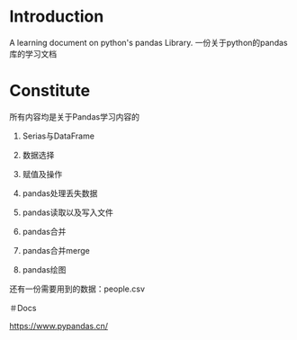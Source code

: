 # Introduction

A learning document on python's pandas Library.
一份关于python的pandas库的学习文档

# Constitute

所有内容均是关于Pandas学习内容的

1. Serias与DataFrame

2. 数据选择

3. 赋值及操作

4. pandas处理丢失数据

5. pandas读取以及写入文件

6. pandas合并

7. pandas合并merge

8. pandas绘图

还有一份需要用到的数据：people.csv

＃Docs

https://www.pypandas.cn/
